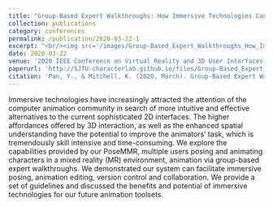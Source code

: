 ```yaml
---
title: "Group-Based Expert Walkthroughs: How Immersive Technologies Can Facilitate the Collaborative Authoring of Character Animation"
collection: publications
category: conferences
permalink: /publication/2020-03-22-1
excerpt: "<br/><img src='/images/Group-Based_Expert_Walkthroughs_How_Immersive_Technologies_Can_Facilitate_the_Collaborative_Authoring_of_Character_Animation.png'>"
date: 2020-03-22
venue: '2020 IEEE Conference on Virtual Reality and 3D User Interfaces Abstracts and Workshops (VRW)'
paperurl: 'http://SJTU-characterlab.github.io/files/Group-Based_Expert_Walkthroughs_How_Immersive_Technologies_Can_Facilitate_the_Collaborative_Authoring_of_Character_Animation.pdf'
citation: 'Pan, Y., & Mitchell, K. (2020, March). Group-Based Expert Walkthroughs: How Immersive Technologies Can Facilitate the Collaborative Authoring of Character Animation. In 2020 IEEE Conference on Virtual Reality and 3D User Interfaces Abstracts and Workshops (VRW) (pp. 188-195). IEEE.'
---
```


Immersive technologies have increasingly attracted the attention of the computer animation community in search of more intuitive and effective alternatives to the current sophisticated 2D interfaces. The higher affordances offered by 3D interaction, as well as the enhanced spatial understanding have the potential to improve the animators’ task, which is tremendously skill intensive and time-consuming. We explore the capabilities provided by our PoseMMR, multiple users posing and animating characters in a mixed reality (MR) environment, animation via group-based expert walkthroughs. We demonstrated our system can facilitate immersive posing, animation editing, version control and collaboration. We provide a set of guidelines and discussed the benefits and potential of immersive technologies for our future animation toolsets.
